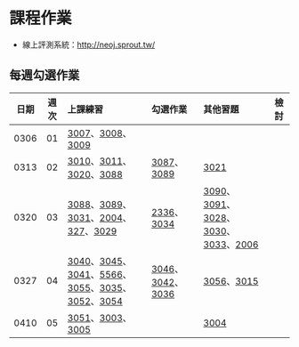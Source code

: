 # 課程作業

* 線上評測系統：http://neoj.sprout.tw/

## 每週勾選作業

| 日期  | 週次 | 上課練習                                 | 勾選作業               | 其他習題                                  | 檢討               |
| :---: | :--: | :--------------------------------------- | :----------------- | :----------------------------------- | :--------------- |
| 0306 |  01  | [3007](https://neoj.sprout.tw/problem/3007)、[3008](https://neoj.sprout.tw/problem/3008)、[3009](https://neoj.sprout.tw/problem/3009)| | ||
| 0313 |  02  | [3010](https://neoj.sprout.tw/problem/3010)、[3011](https://neoj.sprout.tw/problem/3011)、[3020](https://neoj.sprout.tw/problem/3020)、[3088](https://neoj.sprout.tw/problem/3088)| [3087](https://neoj.sprout.tw/problem/3087)、[3089](https://neoj.sprout.tw/problem/3089)|[3021](https://neoj.sprout.tw/problem/3021)||
| 0320 |  03  | [3088](https://neoj.sprout.tw/problem/3088)、[3089](https://neoj.sprout.tw/problem/3089)、[3031](https://neoj.sprout.tw/problem/3031)、[2004](https://neoj.sprout.tw/problem/2004)、[327](https://neoj.sprout.tw/problem/327)、[3029](https://neoj.sprout.tw/problem/3029)|[2336](https://neoj.sprout.tw/problem/2336)、[3034](https://neoj.sprout.tw/problem/3034)|[3090](https://neoj.sprout.tw/problem/3090)、[3091](https://neoj.sprout.tw/problem/3091)、[3028](https://neoj.sprout.tw/problem/3028)、[3030](https://neoj.sprout.tw/problem/3030)、[3033](https://neoj.sprout.tw/problem/3033)、[2006](https://neoj.sprout.tw/problem/2006)||
| 0327 |  04  | [3040](https://neoj.sprout.tw/problem/3040)、[3045](https://neoj.sprout.tw/problem/3045)、[3041](https://neoj.sprout.tw/problem/3041)、[5566](https://neoj.sprout.tw/problem/5566)、[3055](https://neoj.sprout.tw/problem/3055)、[3035](https://neoj.sprout.tw/problem/3035)、[3052](https://neoj.sprout.tw/problem/3052)、[3054](https://neoj.sprout.tw/problem/3054)|[3046](https://neoj.sprout.tw/problem/3046)、[3042](https://neoj.sprout.tw/problem/3042)、[3036](https://neoj.sprout.tw/problem/3036)|[3056](https://neoj.sprout.tw/problem/3056)、[3015](https://neoj.sprout.tw/problem/3015)||
| 0410 |  05  | [3051](https://neoj.sprout.tw/problem/3051)、[3003](https://neoj.sprout.tw/problem/3003)、[3005](https://neoj.sprout.tw/problem/3005) |  | [3004](https://neoj.sprout.tw/problem/3004) | |